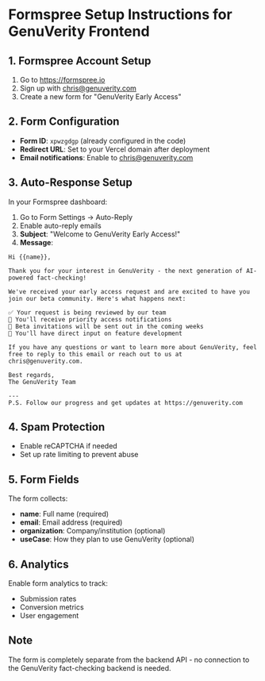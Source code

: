 # Formspree Setup Instructions for GenuVerity Frontend

## 1. Formspree Account Setup
1. Go to https://formspree.io
2. Sign up with chris@genuverity.com
3. Create a new form for "GenuVerity Early Access"

## 2. Form Configuration
- **Form ID**: `xpwzgdgp` (already configured in the code)
- **Redirect URL**: Set to your Vercel domain after deployment
- **Email notifications**: Enable to chris@genuverity.com

## 3. Auto-Response Setup
In your Formspree dashboard:

1. Go to Form Settings → Auto-Reply
2. Enable auto-reply emails
3. **Subject**: "Welcome to GenuVerity Early Access!"
4. **Message**:
```
Hi {{name}},

Thank you for your interest in GenuVerity - the next generation of AI-powered fact-checking!

We've received your early access request and are excited to have you join our beta community. Here's what happens next:

✅ Your request is being reviewed by our team
📧 You'll receive priority access notifications
🚀 Beta invitations will be sent out in the coming weeks
💬 You'll have direct input on feature development

If you have any questions or want to learn more about GenuVerity, feel free to reply to this email or reach out to us at chris@genuverity.com.

Best regards,
The GenuVerity Team

---
P.S. Follow our progress and get updates at https://genuverity.com
```

## 4. Spam Protection
- Enable reCAPTCHA if needed
- Set up rate limiting to prevent abuse

## 5. Form Fields
The form collects:
- **name**: Full name (required)
- **email**: Email address (required)  
- **organization**: Company/institution (optional)
- **useCase**: How they plan to use GenuVerity (optional)

## 6. Analytics
Enable form analytics to track:
- Submission rates
- Conversion metrics
- User engagement

## Note
The form is completely separate from the backend API - no connection to the GenuVerity fact-checking backend is needed.
